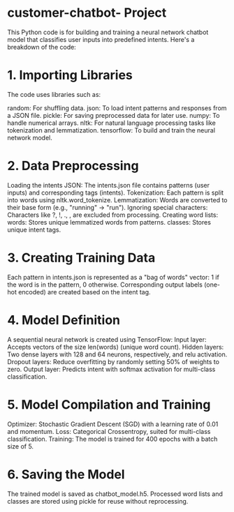# customer-chatbot- Project 
This Python code is for building and training a neural network chatbot model that classifies user inputs into predefined intents. Here's a breakdown of the code:

# 1. Importing Libraries
The code uses libraries such as:

random: For shuffling data.
json: To load intent patterns and responses from a JSON file.
pickle: For saving preprocessed data for later use.
numpy: To handle numerical arrays.
nltk: For natural language processing tasks like tokenization and lemmatization.
tensorflow: To build and train the neural network model.
# 2. Data Preprocessing
Loading the intents JSON: The intents.json file contains patterns (user inputs) and corresponding tags (intents).
Tokenization: Each pattern is split into words using nltk.word_tokenize.
Lemmatization: Words are converted to their base form (e.g., "running" → "run").
Ignoring special characters: Characters like ?, !, ., , are excluded from processing.
Creating word lists:
words: Stores unique lemmatized words from patterns.
classes: Stores unique intent tags.
# 3. Creating Training Data
Each pattern in intents.json is represented as a "bag of words" vector:
1 if the word is in the pattern, 0 otherwise.
Corresponding output labels (one-hot encoded) are created based on the intent tag.
# 4. Model Definition
A sequential neural network is created using TensorFlow:
Input layer: Accepts vectors of the size len(words) (unique word count).
Hidden layers: Two dense layers with 128 and 64 neurons, respectively, and relu activation.
Dropout layers: Reduce overfitting by randomly setting 50% of weights to zero.
Output layer: Predicts intent with softmax activation for multi-class classification.
# 5. Model Compilation and Training
Optimizer: Stochastic Gradient Descent (SGD) with a learning rate of 0.01 and momentum.
Loss: Categorical Crossentropy, suited for multi-class classification.
Training:
The model is trained for 400 epochs with a batch size of 5.
# 6. Saving the Model
The trained model is saved as chatbot_model.h5.
Processed word lists and classes are stored using pickle for reuse without reprocessing.
